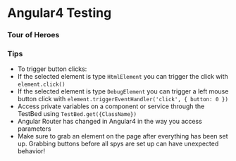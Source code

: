 # Angular4 Testing
### Tour of Heroes

### Tips
 - To trigger button clicks:
  - If the selected element is type `HtmlElement` you can trigger the click with `element.click()`
  - If the selected element is type `DebugElement` you can trigger a left mouse button click with `element.triggerEventHandler('click', { button: 0 })`
 - Access private variables on a component or service through the TestBed using `TestBed.get({ClassName})`
 - Angular Router has changed in Angular4 in the way you access parameters
 - Make sure to grab an element on the page after everything has been set up. Grabbing buttons before all spys are set up can have unexpected behavior!